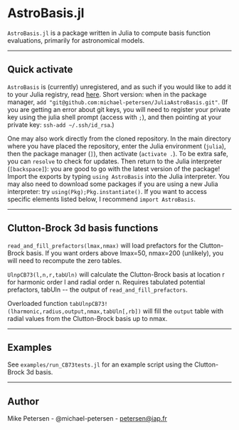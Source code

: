 
# AstroBasis.jl

`AstroBasis.jl` is a package written in Julia to compute basis function evaluations, primarily for astronomical models.

-----------------------------

## Quick activate

`AstroBasis` is (currently) unregistered, and as such if you would like to add it to your Julia registry, read [here](https://pkgdocs.julialang.org/v1/managing-packages/#Adding-unregistered-packages). Short version: when in the package manager, `add "git@github.com:michael-petersen/JuliaAstroBasis.git"`. (If you are getting an error about git keys, you will need to register your private key using the julia shell prompt (access with `;`), and then pointing at your private key: `ssh-add ~/.ssh/id_rsa`.)

One may also work directly from the cloned repository. In the main directory where you have placed the repository, enter the Julia environment (`julia`), then the package manager (`]`), then activate (`activate .`). To be extra safe, you can `resolve` to check for updates. Then return to the Julia interpreter (`[backspace]`): you are good to go with the latest version of the package! Import the exports by typing `using AstroBasis` into the Julia interpreter. You may also need to download some packages if you are using a new Julia interpreter: try `using(Pkg);Pkg.instantiate()`. If you want to access specific elements listed below, I recommend `import AstroBasis`.

-----------------------------

## Clutton-Brock 3d basis functions

`read_and_fill_prefactors(lmax,nmax)` will load prefactors for the Clutton-Brock basis. If you want orders above lmax=50, nmax=200 (unlikely), you will need to recompute the zero tables.

`UlnpCB73(l,n,r,tabUln)` will calculate the Clutton-Brock basis at location r for harmonic order l and radial order n. Requires tabulated potential prefactors, tabUln -- the output of `read_and_fill_prefactors`.

Overloaded function `tabUlnpCB73!(lharmonic,radius,output,nmax,tabUln[,rb])` will fill the `output` table with radial values from the Clutton-Brock basis up to nmax.

-----------------------------

## Examples

See `examples/run_CB73tests.jl` for an example script using the Clutton-Brock 3d basis.

-----------------------------

## Author

Mike Petersen -  @michael-petersen - petersen@iap.fr
